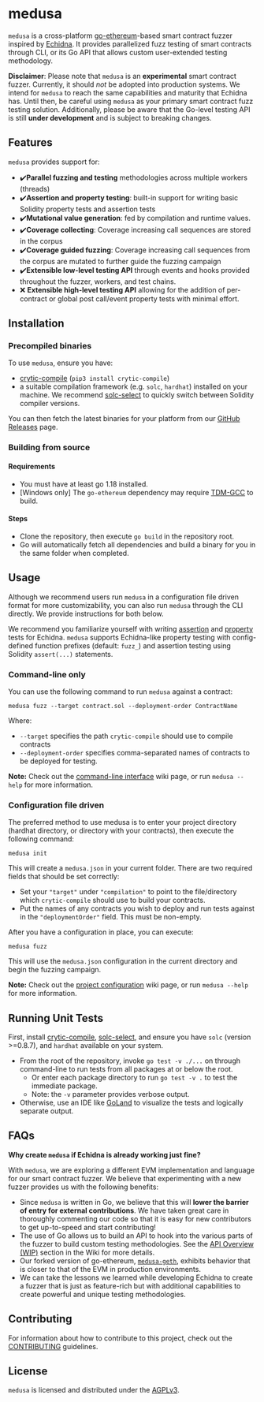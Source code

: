 # medusa

`medusa` is a cross-platform [go-ethereum](https://github.com/ethereum/go-ethereum/)-based smart contract fuzzer inspired by [Echidna](https://github.com/crytic/echidna).
It provides parallelized fuzz testing of smart contracts through CLI, or its Go API that allows custom user-extended testing methodology.

**Disclaimer**: Please note that `medusa` is an **experimental** smart contract fuzzer. Currently, it should _not_ be adopted into production systems. We intend for `medusa` to reach the same capabilities and maturity that Echidna has. Until then, be careful using `medusa` as your primary smart contract fuzz testing solution. Additionally, please be aware that the Go-level testing API is still **under development** and is subject to breaking changes.

## Features

`medusa` provides support for:

- ✔️**Parallel fuzzing and testing** methodologies across multiple workers (threads)
- ✔️**Assertion and property testing**: built-in support for writing basic Solidity property tests and assertion tests
- ✔️**Mutational value generation**: fed by compilation and runtime values.
- ✔️**Coverage collecting**: Coverage increasing call sequences are stored in the corpus
- ✔️**Coverage guided fuzzing**: Coverage increasing call sequences from the corpus are mutated to further guide the fuzzing campaign
- ✔️**Extensible low-level testing API** through events and hooks provided throughout the fuzzer, workers, and test chains.
- ❌ **Extensible high-level testing API** allowing for the addition of per-contract or global post call/event property tests with minimal effort.

## Installation

### Precompiled binaries

To use `medusa`, ensure you have:
- [crytic-compile](https://github.com/crytic/crytic-compile) (`pip3 install crytic-compile`)
- a suitable compilation framework (e.g. `solc`, `hardhat`) installed on your machine. We recommend [solc-select](https://github.com/crytic/solc-select) to quickly switch between Solidity compiler versions.

You can then fetch the latest binaries for your platform from our [GitHub Releases](https://github.com/crytic/medusa/releases) page.

### Building from source

#### Requirements

- You must have at least go 1.18 installed.
- [Windows only] The `go-ethereum` dependency may require [TDM-GCC](https://jmeubank.github.io/tdm-gcc/) to build.

#### Steps

- Clone the repository, then execute `go build` in the repository root.
- Go will automatically fetch all dependencies and build a binary for you in the same folder when completed.

## Usage

Although we recommend users run `medusa` in a configuration file driven format for more customizability, you can also run `medusa` through the CLI directly.
We provide instructions for both below.

We recommend you familiarize yourself with writing [assertion](https://github.com/crytic/building-secure-contracts/blob/master/program-analysis/echidna/basic/assertion-checking.md) and [property](https://github.com/crytic/building-secure-contracts/blob/master/program-analysis/echidna/introduction/how-to-test-a-property.md) tests for Echidna. `medusa` supports Echidna-like property testing with config-defined function prefixes (default: `fuzz_`) and assertion testing using Solidity `assert(...)` statements.

### Command-line only

You can use the following command to run `medusa` against a contract:

```console
medusa fuzz --target contract.sol --deployment-order ContractName
```

Where:

- `--target` specifies the path `crytic-compile` should use to compile contracts
- `--deployment-order` specifies comma-separated names of contracts to be deployed for testing.

**Note:** Check out the [command-line interface](https://github.com/crytic/medusa/wiki/Command-Line-Interface) wiki page, or run `medusa --help` for more information.

### Configuration file driven

The preferred method to use medusa is to enter your project directory (hardhat directory, or directory with your contracts),
then execute the following command:

```console
medusa init
```

This will create a `medusa.json` in your current folder. There are two required fields that should be set correctly:

- Set your `"target"` under `"compilation"` to point to the file/directory which `crytic-compile` should use to build your contracts.
- Put the names of any contracts you wish to deploy and run tests against in the `"deploymentOrder"` field. This must be non-empty.

After you have a configuration in place, you can execute:

```console
medusa fuzz
```

This will use the `medusa.json` configuration in the current directory and begin the fuzzing campaign.

**Note:** Check out the [project configuration](https://github.com/crytic/medusa/wiki/Project-Configuration) wiki page, or run `medusa --help` for more information.

## Running Unit Tests

First, install [crytic-compile](https://github.com/crytic/crytic-compile), [solc-select](https://github.com/crytic/solc-select), and ensure you have `solc` (version >=0.8.7), and `hardhat` available on your system.

- From the root of the repository, invoke `go test -v ./...` on through command-line to run tests from all packages at or below the root.
  - Or enter each package directory to run `go test -v .` to test the immediate package.
  - Note: the `-v` parameter provides verbose output.
- Otherwise, use an IDE like [GoLand](https://www.jetbrains.com/go/) to visualize the tests and logically separate output.

## FAQs

**Why create `medusa` if Echidna is already working just fine?**

With `medusa`, we are exploring a different EVM implementation and language for our smart contract fuzzer. We believe that
experimenting with a new fuzzer provides us with the following benefits:

- Since `medusa` is written in Go, we believe that this will **lower the barrier of entry for external contributions**.
  We have taken great care in thoroughly commenting our code so that it is easy for new contributors to get up-to-speed and start contributing!
- The use of Go allows us to build an API to hook into the various parts of the fuzzer to build custom testing methodologies. See the [API Overview (WIP)](<https://github.com/crytic/medusa/wiki/API-Overview-(WIP)>) section in the Wiki for more details.
- Our forked version of go-ethereum, [`medusa-geth`](https://github.com/crytic/medusa-geth), exhibits behavior that is closer to that of the EVM in production environments.
- We can take the lessons we learned while developing Echidna to create a fuzzer that is just as feature-rich but with additional capabilities to
  create powerful and unique testing methodologies.

## Contributing

For information about how to contribute to this project, check out the [CONTRIBUTING](./CONTRIBUTING.md) guidelines.

## License

`medusa` is licensed and distributed under the [AGPLv3](./LICENSE).
